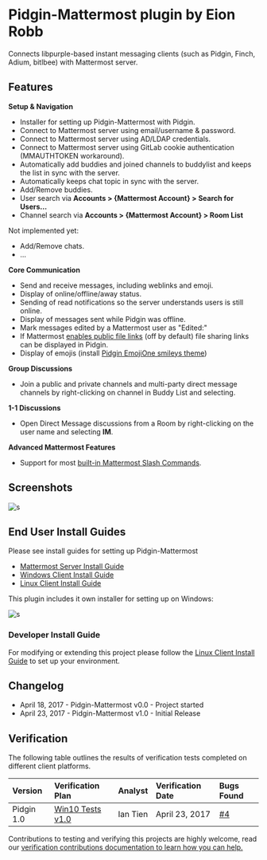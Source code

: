 
# Pidgin-Mattermost plugin by Eion Robb 

Connects libpurple-based instant messaging clients (such as Pidgin, Finch, Adium, bitlbee) with Mattermost server. 

## Features 

**Setup & Navigation**

- Installer for setting up Pidgin-Mattermost with Pidgin.
- Connect to Mattermost server using email/username & password. 
- Connect to Mattermost server using AD/LDAP credentials. 
- Connect to Mattermost server using GitLab cookie authentication (MMAUTHTOKEN workaround).
- Automatically add buddies and joined channels to buddylist and keeps the list in sync with the server.
- Automatically keeps chat topic in sync with the server.
- Add/Remove buddies.
- User search via **Accounts > {Mattermost Account} > Search for Users...**
- Channel search via **Accounts > {Mattermost Account} > Room List**

Not implemented yet:

- Add/Remove chats.
- ...

**Core Communication**
 
- Send and receive messages, including weblinks and emoji.  
- Display of online/offline/away status. 
- Sending of read notifications so the server understands users is still online. 
- Display of messages sent while Pidgin was offline. 
- Mark messages edited by a Mattermost user as "Edited:"
- If Mattermost [enables public file links](https://docs.mattermost.com/administration/config-settings.html#enable-public-file-links) (off by default) file sharing links can be displayed in Pidgin. 
- Display of emojis (install [Pidgin EmojiOne smileys theme](https://github.com/niclashoyer/pidgin-emojione))

**Group Discussions**

- Join a public and private channels and multi-party direct message channels by right-clicking on channel in Buddy List and selecting. 


**1-1 Discussions**

- Open Direct Message discussions from a Room by right-clicking on the user name and selecting **IM**.

**Advanced Mattermost Features**

- Support for most [built-in Mattermost Slash Commands](https://docs.mattermost.com/developer/slash-commands.html).

## Screenshots

![s](https://cloud.githubusercontent.com/assets/177788/25235037/ccc74a20-2598-11e7-8d31-349808570c8a.png)

## End User Install Guides

Please see install guides for setting up Pidgin-Mattermost 

- [Mattermost Server Install Guide](INSTALL.md#server-install) 
- [Windows Client Install Guide](INSTALL.md#windows-client-install) 
- [Linux Client Install Guide](INSTALL.md#linux-client-install-guide)

This plugin includes it own installer for setting up on Windows: 

![s](https://cloud.githubusercontent.com/assets/177788/25341540/fddee14a-28bd-11e7-92d6-85ed2fbb83e7.png) 

### Developer Install Guide 
 
For modifying or extending this project please follow the [Linux Client Install Guide](INSTALL.md#linux-client-install-guide) to set up your environment. 

## Changelog 

- April 18, 2017 - Pidgin-Mattermost v0.0 - Project started 
- April 23, 2017 - Pidgin-Mattermost v1.0 - Initial Release   

## Verification 

The following table outlines the results of verification tests completed on different client platforms. 

| Version | Verification Plan | Analyst | Verification Date | Bugs Found |  
| :--- | :--- | :--- | :--- | :--- | 
| Pidgin 1.0 | [Win10 Tests v1.0](VERIFICATION.md#win10-tests-v10) | Ian Tien | April 23, 2017 | [#4](https://github.com/EionRobb/purple-mattermost/issues/4) | 

Contributions to testing and verifying this projects are highly welcome, read our [verification contributions documentation to learn how you can help.](VERIFICATION.md#verification-contributions) 
